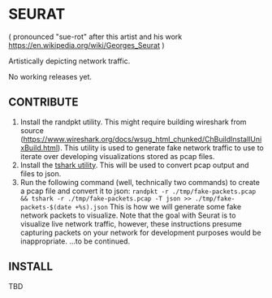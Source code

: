 # SEURAT 
( pronounced "sue-rot" after this artist and his work https://en.wikipedia.org/wiki/Georges_Seurat )

Artistically depicting network traffic.

No working releases yet.

## CONTRIBUTE
1) Install the randpkt utility. This might require building wireshark from source (https://www.wireshark.org/docs/wsug_html_chunked/ChBuildInstallUnixBuild.html). This utility is used to generate fake network traffic to use to iterate over developing visualizations stored as pcap files. 
2) Install the [tshark utility](https://www.wireshark.org/docs/man-pages/tshark.html). This will be used to convert pcap output and files to json. 
3) Run the following command (well, technically two commands) to create a pcap file and convert it to json: `randpkt -r ./tmp/fake-packets.pcap && tshark -r ./tmp/fake-packets.pcap -T json >> ./tmp/fake-packets-$(date +%s).json` This is how we will generate some fake network packets to visualize. Note that the goal with Seurat is to visualize live network traffic, however, these instructions presume capturing packets on your network for development purposes would be inappropriate.
...to be continued.

## INSTALL
TBD
